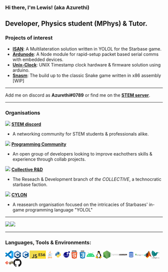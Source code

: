 ### Hi there, I'm Lewis! (aka Azurethi)

## Developer, Physics student (MPhys) & Tutor.

### Projects of interest
- [**ISAN**](https://github.com/Collective-SB/ISAN): A Multilateration solution written in YOLOL for the Starbase game.
- [**Ardunode**](https://github.com/Azurethi/Ardunode): A Node module for rapid-setup packet based serial comms with embedded devices.
- [**Unix-Clock**](https://github.com/Azurethi/Unix-clock): UNIX Timestamp clock hardware & firmware solution using arduino.
- [**Snasm**](https://github.com/Azurethi/Snasm): The build up to the classic Snake game written in x86 assembly [WIP]

---
Add me on discord as **Azurethi#0789** or find me on the **[STEM server](https://discord.com/invite/KRZwxzg)**.

---
### Organisations

<img src="https://avatars3.githubusercontent.com/u/67026819" width="30px"> [**STEM discord**](https://github.com/STEM-Network)
- A networking community for STEM students & professionals alike.

<img src="https://avatars1.githubusercontent.com/u/69118550" width="30px"> [**Programming Community**](https://github.com/Programming-Community)
- An open group of developers looking to improve eachothers skills & experience through collab projects.

<img src="https://avatars0.githubusercontent.com/u/65873848" width="30px"> [**Collective R&D**](https://github.com/Collective-SB)
- The Reseach & Development branch of *the COLLECTIVE*, a technocratic starbase faction.

<img src="https://avatars1.githubusercontent.com/u/63423528?s=200&v=4" width="30px"> [**CYLON**](https://github.com/CylonSB)
- A reasearch organisation focused on the intricacies of Starbases' in-game programming language "YOLOL"

---

<img align="left" src="https://github-readme-stats.vercel.app/api?username=Azurethi&show_icons=true&count_private=true&hide=stars">
<img src="https://github-readme-stats.vercel.app/api/top-langs/?username=Azurethi">

---
### Languages, Tools & Environments:

<img align="left" alt="Visual Studio Code" width="26px" src="https://raw.githubusercontent.com/github/explore/80688e429a7d4ef2fca1e82350fe8e3517d3494d/topics/visual-studio-code/visual-studio-code.png" />


<img align="left" alt="C++" width="26px" src="https://raw.githubusercontent.com/github/explore/80688e429a7d4ef2fca1e82350fe8e3517d3494d/topics/cpp/cpp.png" />
<img align="left" alt="C" width="26px" src="https://raw.githubusercontent.com/github/explore/80688e429a7d4ef2fca1e82350fe8e3517d3494d/topics/c/c.png" />
<img align="left" alt="JavaScript" width="26px" src="https://raw.githubusercontent.com/github/explore/80688e429a7d4ef2fca1e82350fe8e3517d3494d/topics/javascript/javascript.png" />
<img align="left" alt="C++" width="26px" src="https://raw.githubusercontent.com/github/explore/80688e429a7d4ef2fca1e82350fe8e3517d3494d/topics/es6/es6.png" />
<img align="left" alt="Java" width="26px" src="https://raw.githubusercontent.com/github/explore/80688e429a7d4ef2fca1e82350fe8e3517d3494d/topics/java/java.png" />
<img align="left" alt="Python" width="26px" src="https://raw.githubusercontent.com/github/explore/80688e429a7d4ef2fca1e82350fe8e3517d3494d/topics/python/python.png" />
<img align="left" alt="Python" width="26px" src="https://raw.githubusercontent.com/github/explore/80688e429a7d4ef2fca1e82350fe8e3517d3494d/topics/lua/lua.png" />



<img align="left" alt="HTML5" width="26px" src="https://raw.githubusercontent.com/github/explore/80688e429a7d4ef2fca1e82350fe8e3517d3494d/topics/html/html.png" />
<img align="left" alt="CSS3" width="26px" src="https://raw.githubusercontent.com/github/explore/80688e429a7d4ef2fca1e82350fe8e3517d3494d/topics/css/css.png" />


<img align="left" alt="Android" width="26px" src="https://raw.githubusercontent.com/github/explore/80688e429a7d4ef2fca1e82350fe8e3517d3494d/topics/android/android.png" />
<img align="left" alt="Linux" width="26px" src="https://raw.githubusercontent.com/github/explore/80688e429a7d4ef2fca1e82350fe8e3517d3494d/topics/linux/linux.png" />

<img align="left" alt="Node.js" width="26px" src="https://raw.githubusercontent.com/github/explore/80688e429a7d4ef2fca1e82350fe8e3517d3494d/topics/nodejs/nodejs.png" />
<img align="left" alt="Express.js" width="26px" src="https://raw.githubusercontent.com/github/explore/80688e429a7d4ef2fca1e82350fe8e3517d3494d/topics/express/express.png" />

<img align="left" alt="Minecraft" width="26px" src="https://raw.githubusercontent.com/github/explore/80688e429a7d4ef2fca1e82350fe8e3517d3494d/topics/minecraft/minecraft.png" />


<img align="left" alt="SQL" width="26px" src="https://raw.githubusercontent.com/github/explore/80688e429a7d4ef2fca1e82350fe8e3517d3494d/topics/sql/sql.png" />
<img align="left" alt="MongoDB" width="26px" src="https://raw.githubusercontent.com/github/explore/80688e429a7d4ef2fca1e82350fe8e3517d3494d/topics/mongodb/mongodb.png" />

<img align="left" alt="Matlab" width="26px" src="https://raw.githubusercontent.com/github/explore/80688e429a7d4ef2fca1e82350fe8e3517d3494d/topics/matlab/matlab.png" />
<img align="left" alt="LaTeX" width="26px" src="https://raw.githubusercontent.com/github/explore/80688e429a7d4ef2fca1e82350fe8e3517d3494d/topics/latex/latex.png" />

<img align="left" alt="Git" width="26px" src="https://raw.githubusercontent.com/github/explore/80688e429a7d4ef2fca1e82350fe8e3517d3494d/topics/git/git.png" />
<img alt="GitHub" width="26px" src="https://raw.githubusercontent.com/github/explore/78df643247d429f6cc873026c0622819ad797942/topics/github/github.png" />


<!--

![ReadMe Card](https://github-readme-stats.vercel.app/api/pin/?username=azurethi&repo=unix-clock&theme=great-gatsby)

**Azurethi/Azurethi** is a ✨ _special_ ✨ repository because its `README.md` (this file) appears on your GitHub profile.

Here are some ideas to get you started:

- 🔭 I’m currently working on ...
- 🌱 I’m currently learning ...
- 👯 I’m looking to collaborate on ...
- 🤔 I’m looking for help with ...
- 💬 Ask me about ...
- 📫 How to reach me: ...
- 😄 Pronouns: ...
- ⚡ Fun fact: ...
-->

